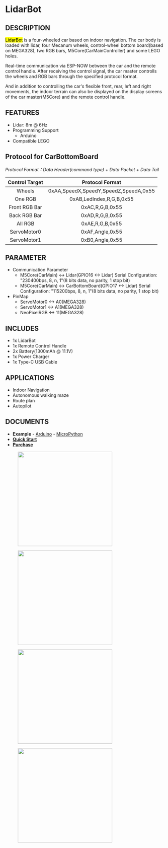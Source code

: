 # LidarBot

## DESCRIPTION

<mark>LidarBot</mark> is a four-wheeled car based on indoor navigation. The car body is loaded with lidar, four Mecanum wheels, control-wheel bottom board(based on MEGA328), two RGB bars, M5Core(CarMainController) and some LEGO holes.

Real-time communication via ESP-NOW between the car and the remote control handle. After receiving the control signal, the car master controlls the wheels and RGB bars through the specified protocol format.

And in addition to controlling the car's flexible front, rear, left and right movements, the indoor terrain can also be displayed on the display screens of the car master(M5Core) and the remote control handle.

## FEATURES

- Lidar: 8m @ 6Hz
- Programming Support
   + Arduino
- Compatible LEGO

## Protocol for CarBottomBoard

*Protocol Format：Data Header(command type) + Data Packet + Data Tail*

| Control Target          | Protocol Format                               |
| :-------------:  |:------------------------------------: |
| Wheels          | 0xAA,SpeedX,SpeedY,SpeedZ,SpeedA,0x55 |
| One RGB       | 0xAB,LedIndex,R,G,B,0x55              |
| Front RGB Bar    | 0xAC,R,G,B,0x55                       |
| Back RGB Bar    | 0xAD,R,G,B,0x55                       |
| All RGB       | 0xAE,R,G,B,0x55                       |
| ServoMotor0        | 0xAF,Angle,0x55                       |
| ServoMotor1        | 0xB0,Angle,0x55                       |

## PARAMETER

- Communication Parameter
    - M5Core(CarMain) <-> Lidar(GPIO16 <-> Lidar)
    Serial Configuration: "230400bps, 8, n, 1"(8 bits data, no parity, 1 stop bit)
    - M5Core(CarMain) <-> CarBottomBoard(GPIO17 <-> Lidar)
    Serial Configuration: "115200bps, 8, n, 1"(8 bits data, no parity, 1 stop bit)
- PinMap
    - ServoMotor0 <-> A0(MEGA328)
    - ServoMotor1 <-> A1(MEGA328)
    - NeoPixelRGB <-> 11(MEGA328)

## INCLUDES

- 1x LidarBot
- 1x Remote Control Handle
- 2x Battery(1300mAh @ 11.1V)
- 1x Power Charger
- 1x Type-C USB Cable

## APPLICATIONS

- Indoor Navigation
- Autonomous walking maze
- Route plan
- Autopilot

## DOCUMENTS
- **Example** - [Arduino](https://github.com/m5stack/Applications-LidarBot/tree/master/LidarBot/Example) - [MicroPython]()
- **[Quick Start](zh_CN/file_to_display_null)**
- **[Purchase](https://www.aliexpress.com/store/product/M5Stack-New-Lidar-Bot-Mini-Car-Lidar-8m-6Hz-McNamm-Wheels-NeoPixel-LED-Bar-with-ESP32/3226069_32951134988.html?spm=a2g1y.12024536.productList_5885013.subject_7)**

<figure>
    <img src="assets/img/product_pics/applications/lidarbot_01.jpg" width="300" height="300">
</figure>

<figure>
    <img src="assets/img/product_pics/applications/lidarbot_02.jpg" width="300" height="300">
</figure>

<figure>
    <img src="assets/img/product_pics/applications/lidarbot_03.jpg" width="300" height="300">
</figure>

<figure>
    <img src="assets/img/product_pics/applications/lidarbot_04.jpg" width="300" height="300">
</figure>
